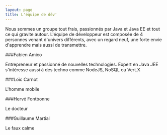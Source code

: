 ```yaml
---
layout: page
title: L'équipe de dév'
---
```


Nous sommes un groupe tout frais, passionnés par Java et Java EE et tout ce qui gravite autour.
L'équipe de développeur est composée de 4 personnes venant d'univers différents, avec un regard neuf, une forte envie d'apprendre mais aussi de transmettre.


###Fabien Amico

Entrepreneur et passionné de nouvelles technologies. Expert en Java JEE s'intéresse aussi à des techno comme NodeJS, NoSQL ou Vert.X

###Loïc Carnot

L'homme mobile

###Hervé Fontbonne

Le docteur

###Guillaume Martial

Le faux calme
